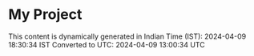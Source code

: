 # My Project

This content is dynamically generated in Indian Time (IST): 2024-04-09 18:30:34 IST
Converted to UTC: 2024-04-09 13:00:34 UTC
